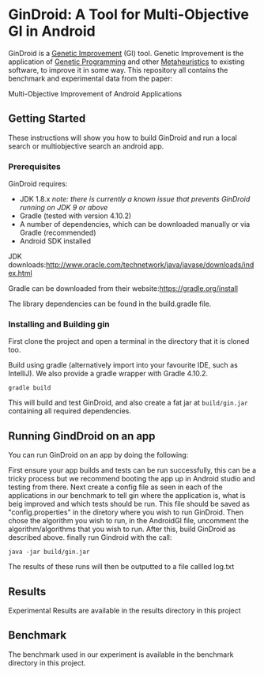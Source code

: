 
# GinDroid: A Tool for Multi-Objective GI in Android

GinDroid is a [Genetic Improvement](https://en.wikipedia.org/wiki/Genetic_improvement_(computer_science)) (GI) tool. Genetic Improvement is the application of [Genetic Programming](https://en.wikipedia.org/wiki/Genetic_programming) and other [Metaheuristics](https://en.wikipedia.org/wiki/Metaheuristic) to existing software, to improve it in some way.
This repository all contains the benchmark and experimental data from the paper:

Multi-Objective Improvement of Android Applications

## Getting Started

These instructions will show you how to build GinDroid and run a local search or multiobjective search an android app.

### Prerequisites

GinDroid requires:

* JDK 1.8.x  *note: there is currently a known issue that prevents GinDroid running on JDK 9 or above*
* Gradle (tested with version 4.10.2)
* A number of dependencies, which can be downloaded manually or via Gradle (recommended)
* Android SDK installed

JDK downloads:<http://www.oracle.com/technetwork/java/javase/downloads/index.html>

Gradle can be downloaded from their website:<https://gradle.org/install>

The library dependencies can be found in the build.gradle file.

### Installing and Building gin


First clone the project and open a terminal in the directory that it is cloned too.

Build using gradle (alternatively import into your favourite IDE, such as IntelliJ). We also provide a gradle wrapper with Gradle 4.10.2.

```
gradle build
```

This will build and test GinDroid, and also create a fat jar at `build/gin.jar` containing all required dependencies.


## Running GindDroid on an app

You can run GinDroid on an app by doing the following:

First ensure your app builds and tests can be run successfully, this can be a tricky process but we recommend booting the app up in Android studio and testing from there.
Next create a config file as seen in each of the applications in our benchmark to tell gin where the application is, what is beig improved and which tests should be run.
This file should be saved as "config.properties" in the diretory where you wish to run GinDroid.
Then chose the algorithm you wish to run, in the AndroidGI file, uncomment the algorithm/algorithms that you wish to run. 
After this, build GinDroid  as described above. 
finally run Gindroid with the call:

```
java -jar build/gin.jar 
```

The results of these runs will then be outputted to a file callled log.txt


## Results

Experimental Results are available in the results directory in this project

## Benchmark

The benchmark used in our experiment is available in the benchmark directory in this project.